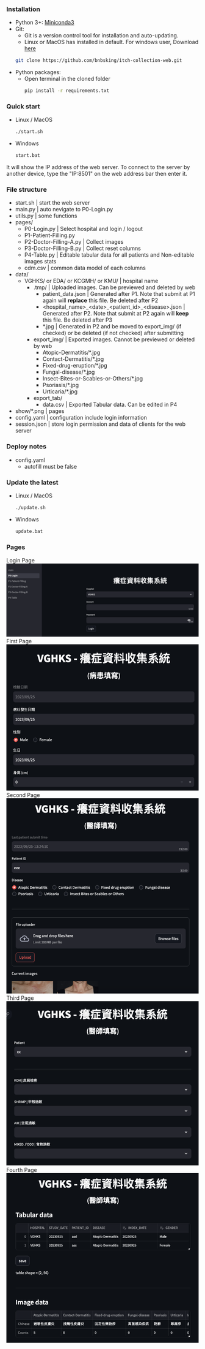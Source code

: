### Installation
+ Python 3+: [Miniconda3](https://docs.conda.io/projects/miniconda/en/latest/)
+ Git:
    + Git is a version control tool for installation and auto-updating.
    + Linux or MacOS has installed in default. For windows user, Download [here](https://git-scm.com/download/win)
    ```bash
    git clone https://github.com/bnbsking/itch-collection-web.git
    ```
+ Python packages:
    + Open terminal in the cloned folder
        ```bash
        pip install -r requirements.txt
        ```


### Quick start
+ Linux / MacOS
    ```bash
    ./start.sh
    ```
+ Windows
    ```bash
    start.bat
    ```
It will show the IP address of the web server. To connect to the server by another device, type the "IP:8501" on the web address bar then enter it.


### File structure
+ start.sh | start the web server
+ main.py | auto nevigate to P0-Login.py
+ utils.py | some functions
+ pages/
    + P0-Login.py | Select hospital and login / logout
    + P1-Patient-Filling.py
    + P2-Doctor-Filling-A.py | Collect images 
    + P3-Doctor-Filling-B.py | Collect reset columns
    + P4-Table.py | Editable tabular data for all patients and Non-editable images stats
    + cdm.csv | common data model of each columns
+ data/
    + VGHKS/ or EDA/ or KCGMH/ or  KMU/ | hospital name
        + .tmp/ | Uploaded images. Can be previewed and deleted by web
            + patient_data.json | Generated after P1. Note that submit at P1 again will **replace** this file. Be deleted after P2
            + \<hospital_name\>\_\<date\>\_\<patient_id\>\_\<disease\>.json | Generated after P2. Note that submit at P2 again will **keep** this file. Be deleted after P3
            + *.jpg | Generated in P2 and be moved to export_img/ (if checked) or be deleted (if not checked) after submitting
        + export_img/ | Exported images. Cannot be previewed or deleted by web
            + Atopic-Dermatitis/*.jpg
            + Contact-Dermatitis/*.jpg
            + Fixed-drug-eruption/*.jpg
            + Fungal-disease/*.jpg
            + Insect-Bites-or-Scables-or-Others/*.jpg
            + Psoriasis/*.jpg
            + Urticaria/*.jpg
        + export_tab/
            + data.csv | Exported Tabular data. Can be edited in P4
+ show/*.png | pages
+ config.yaml | configuration include login information
+ session.json | store login permission and data of clients for the web server


### Deploy notes
+ config.yaml
    + autofill must be false


### Update the latest
+ Linux / MacOS
    ```bash
    ./update.sh
    ```
+ Windows
    ```bash
    update.bat
    ```


### Pages
Login Page
![Login Page](show/p0.png)
First Page
![First Page](show/p1.png)
Second Page
![Second Page](show/p2.png)
Third Page
![Third Page](show/p3.png)
Fourth Page
![Fourth Page](show/p4.png)
